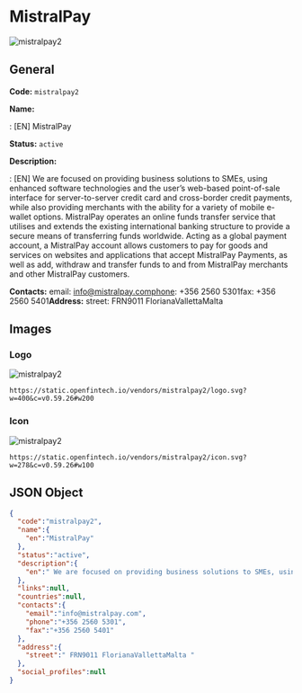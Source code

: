 
# MistralPay 
![mistralpay2](https://static.openfintech.io/vendors/mistralpay2/logo.svg?w=400&c=v0.59.26#w200)  

## General 
 
**Code:** `mistralpay2` 
 
**Name:** 
 
:	[EN] MistralPay 
 
**Status:** `active` 
 
**Description:** 
 
: [EN]  We are focused on providing business solutions to SMEs, using enhanced software technologies and the user’s web-based point-of-sale interface for server-to-server credit card and cross-border credit payments, while also providing merchants with the ability for a variety of mobile e-wallet options. MistralPay operates an online funds transfer service that utilises and extends the existing international banking structure to provide a secure means of transferring funds worldwide. Acting as a global payment account, a MistralPay account allows customers to pay for goods and services on websites and applications that accept MistralPay Payments, as well as add, withdraw and transfer funds to and from MistralPay merchants and other MistralPay customers.  
 
**Contacts:** 
email: info@mistralpay.comphone: +356 2560 5301fax: +356 2560 5401**Address:** 
street:  FRN9011 FlorianaVallettaMalta  

## Images 

### Logo 
 
![mistralpay2](https://static.openfintech.io/vendors/mistralpay2/logo.svg?w=400&c=v0.59.26#w200)  

```
https://static.openfintech.io/vendors/mistralpay2/logo.svg?w=400&c=v0.59.26#w200
```  

### Icon 
 
![mistralpay2](https://static.openfintech.io/vendors/mistralpay2/icon.svg?w=278&c=v0.59.26#w100)  

```
https://static.openfintech.io/vendors/mistralpay2/icon.svg?w=278&c=v0.59.26#w100
```  

## JSON Object 

```json
{
  "code":"mistralpay2",
  "name":{
    "en":"MistralPay"
  },
  "status":"active",
  "description":{
    "en":" We are focused on providing business solutions to SMEs, using enhanced software technologies and the user\u2019s web-based point-of-sale interface for server-to-server credit card and cross-border credit payments, while also providing merchants with the ability for a variety of mobile e-wallet options. MistralPay operates an online funds transfer service that utilises and extends the existing international banking structure to provide a secure means of transferring funds worldwide. Acting as a global payment account, a MistralPay account allows customers to pay for goods and services on websites and applications that accept MistralPay Payments, as well as add, withdraw and transfer funds to and from MistralPay merchants and other MistralPay customers. "
  },
  "links":null,
  "countries":null,
  "contacts":{
    "email":"info@mistralpay.com",
    "phone":"+356 2560 5301",
    "fax":"+356 2560 5401"
  },
  "address":{
    "street":" FRN9011 FlorianaVallettaMalta "
  },
  "social_profiles":null
}
```  
